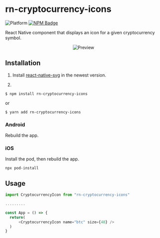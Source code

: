 
# rn-cryptocurrency-icons

![Platform](https://img.shields.io/badge/platform-ios%20%7C%20android-green)
[![NPM Badge](https://img.shields.io/npm/v/rn-cryptocurrency-icons)](https://badge.fury.io/js/rn-cryptocurrency-icons)

React Native component that displays an icon for a given cryptocurrency symbol.

<p align="center" >
  <img
    src="https://github.com/iamlucnguyen/rn-cryptocurrency-icons/raw/master/assets/images/preview.png"
    alt="Preview"
  />
</p>

## Installation

1. Install [react-native-svg](https://github.com/react-native-svg/react-native-svg#installation) in the newest version. 

2.
  ```
  $ npm install rn-cryptocurrency-icons
  ```

  or

  ```
  $ yarn add rn-cryptocurrency-icons
  ```

### Android

Rebuild the app.

### iOS

Install the pod, then rebuild the app.

`npx pod-install`


## Usage

```js
import CryptocurrencyIcon from "rn-cryptocurrency-icons"

.........

const App = () => {
  return(
      <CryptocurrencyIcon name="btc" size={48} />
  )
}
```
